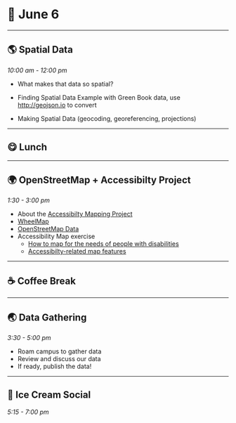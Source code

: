 # 🌿 June 6

<hr>

## 🌎 Spatial Data
_10:00 am - 12:00 pm_  

- What makes that data so spatial?
- Finding Spatial Data 
Example with Green Book data, use http://geojson.io to convert

- Making Spatial Data (geocoding, georeferencing, projections)


<hr>

## 😋 Lunch

<hr>

## 🌍 OpenStreetMap + Accessibilty Project
_1:30 - 3:00 pm_ 

- About the [Accessibilty Mapping Project](https://web.sas.upenn.edu/access-map/accessibility-map/)
- [WheelMap](https://wheelmap.org/nodes/-32120084)
- [OpenStreetMap Data](https://wiki.openstreetmap.org/wiki/Beginners_Guide_1.3)
- Accessibility Map exercise 
  - [How to map for the needs of people with disabilities](https://wiki.openstreetmap.org/wiki/How_to_map_for_the_needs_of_people_with_disabilities)
  - [Accessibilty-related map features](https://wiki.openstreetmap.org/wiki/Disabilities)

<hr>

## ☕ Coffee Break

<hr>

## 🌏 Data Gathering
_3:30 - 5:00 pm_ 

- Roam campus to gather data
- Review and discuss our data
- If ready, publish the data!

<hr>

## 🍨 Ice Cream Social
_5:15 - 7:00 pm_ 

